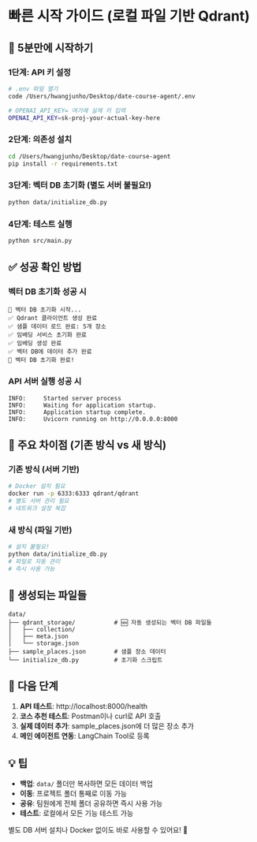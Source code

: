 # 빠른 시작 가이드 (로컬 파일 기반 Qdrant)

## 🚀 5분만에 시작하기

### 1단계: API 키 설정
```bash
# .env 파일 열기
code /Users/hwangjunho/Desktop/date-course-agent/.env

# OPENAI_API_KEY= 여기에 실제 키 입력
OPENAI_API_KEY=sk-proj-your-actual-key-here
```

### 2단계: 의존성 설치
```bash
cd /Users/hwangjunho/Desktop/date-course-agent
pip install -r requirements.txt
```

### 3단계: 벡터 DB 초기화 (별도 서버 불필요!)
```bash
python data/initialize_db.py
```

### 4단계: 테스트 실행
```bash
python src/main.py
```

## ✅ 성공 확인 방법

### 벡터 DB 초기화 성공 시
```
🚀 벡터 DB 초기화 시작...
✅ Qdrant 클라이언트 생성 완료
✅ 샘플 데이터 로드 완료: 5개 장소
✅ 임베딩 서비스 초기화 완료
✅ 임베딩 생성 완료
✅ 벡터 DB에 데이터 추가 완료
🎉 벡터 DB 초기화 완료!
```

### API 서버 실행 성공 시
```
INFO:     Started server process
INFO:     Waiting for application startup.
INFO:     Application startup complete.
INFO:     Uvicorn running on http://0.0.0.0:8000
```

## 🔧 주요 차이점 (기존 방식 vs 새 방식)

### 기존 방식 (서버 기반)
```bash
# Docker 설치 필요
docker run -p 6333:6333 qdrant/qdrant
# 별도 서버 관리 필요
# 네트워크 설정 복잡
```

### 새 방식 (파일 기반)
```bash
# 설치 불필요!
python data/initialize_db.py
# 파일로 자동 관리
# 즉시 사용 가능
```

## 📁 생성되는 파일들

```
data/
├── qdrant_storage/           # 🆕 자동 생성되는 벡터 DB 파일들
│   ├── collection/
│   ├── meta.json
│   └── storage.json
├── sample_places.json        # 샘플 장소 데이터
└── initialize_db.py          # 초기화 스크립트
```

## 🎯 다음 단계

1. **API 테스트**: http://localhost:8000/health
2. **코스 추천 테스트**: Postman이나 curl로 API 호출
3. **실제 데이터 추가**: sample_places.json에 더 많은 장소 추가
4. **메인 에이전트 연동**: LangChain Tool로 등록

## 💡 팁

- **백업**: `data/` 폴더만 복사하면 모든 데이터 백업
- **이동**: 프로젝트 폴더 통째로 이동 가능
- **공유**: 팀원에게 전체 폴더 공유하면 즉시 사용 가능
- **테스트**: 로컬에서 모든 기능 테스트 가능

별도 DB 서버 설치나 Docker 없이도 바로 사용할 수 있어요! 🎉